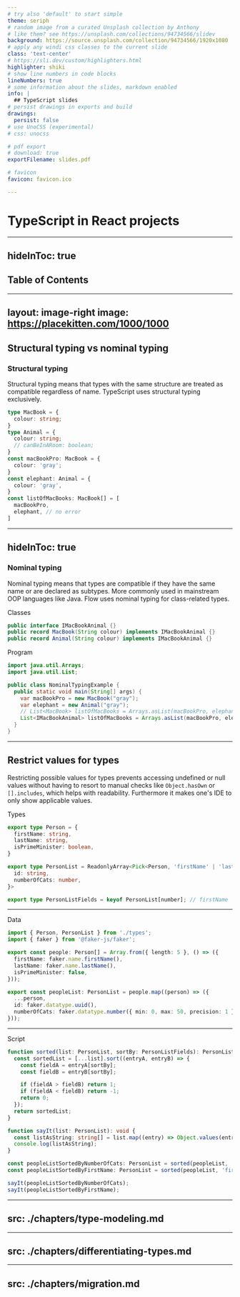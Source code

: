 ```yaml
---
# try also 'default' to start simple
theme: seriph
# random image from a curated Unsplash collection by Anthony
# like them? see https://unsplash.com/collections/94734566/slidev
background: https://source.unsplash.com/collection/94734566/1920x1080
# apply any windi css classes to the current slide
class: 'text-center'
# https://sli.dev/custom/highlighters.html
highlighter: shiki
# show line numbers in code blocks
lineNumbers: true
# some information about the slides, markdown enabled
info: |
  ## TypeScript slides
# persist drawings in exports and build
drawings:
  persist: false
# use UnoCSS (experimental)
# css: unocss

# pdf export
# download: true
exportFilename: slides.pdf

# favicon
favicon: favicon.ico

---
```

# TypeScript in React projects

---
hideInToc: true
---

## Table of Contents

<Toc minDepth="2" />

---
layout: image-right
image: https://placekitten.com/1000/1000
---

## Structural typing vs nominal typing

### Structural typing

Structural typing means that types with the same structure are treated as compatible regardless of name.
TypeScript uses structural typing exclusively.
<!-- Flow uses structural typings for all non class-related types. -->

```ts
type MacBook = {
  colour: string;
}
type Animal = {
  colour: string;
  // canBeInARoom: boolean;
}
const macBookPro: MacBook = {
  colour: 'gray';
}
const elephant: Animal = {
  colour: 'gray',
}
const listOfMacBooks: MacBook[] = [
  macBookPro,
  elephant, // no error
]
```

---
hideInToc: true
---

### Nominal typing

Nominal typing means that types are compatible if they have the same name or are declared as subtypes.
More commonly used in mainstream OOP languages like Java. Flow uses nominal typing for class-related types.

Classes

```java
public interface IMacBookAnimal {}
public record MacBook(String colour) implements IMacBookAnimal {}
public record Animal(String colour) implements IMacBookAnimal {}
```

Program

```java
import java.util.Arrays;
import java.util.List;

public class NominalTypingExample {
  public static void main(String[] args) {
    var macBookPro = new MacBook("gray");
    var elephant = new Animal("gray");
    // List<MacBook> listOfMacBooks = Arrays.asList(macBookPro, elephant); // error
    List<IMacBookAnimal> listOfMacBooks = Arrays.asList(macBookPro, elephant); // no error
  }
}
```

---

## Restrict values for types

Restricting possible values for types prevents accessing undefined or null values without having to resort to manual checks like `Object.hasOwn` or `[].includes`, which helps with readability. Furthermore it makes one's IDE to only show applicable values.

Types

```ts
export type Person = {
  firstName: string,
  lastName: string,
  isPrimeMinister: boolean,
}

export type PersonList = ReadonlyArray<Pick<Person, 'firstName' | 'lastName'> & {
  id: string,
  numberOfCats: number,
}>

export type PersonListFields = keyof PersonList[number]; // firstName | lastName | id | numberOfCats
```

---

Data

```ts
import { Person, PersonList } from './types';
import { faker } from '@faker-js/faker';

export const people: Person[] = Array.from({ length: 5 }, () => ({
  firstName: faker.name.firstName(),
  lastName: faker.name.lastName(),
  isPrimeMinister: false,
}));

export const peopleList: PersonList = people.map((person) => ({
  ...person,
  id: faker.datatype.uuid(),
  numberOfCats: faker.datatype.number({ min: 0, max: 50, precision: 1 }),
}));
```

---

Script

```ts
function sorted(list: PersonList, sortBy: PersonListFields): PersonList {
  const sortedList = [...list].sort((entryA, entryB) => {
    const fieldA = entryA[sortBy];
    const fieldB = entryB[sortBy];

    if (fieldA > fieldB) return 1;
    if (fieldA < fieldB) return -1;
    return 0;
  });
  return sortedList;
}

function sayIt(list: PersonList): void {
  const listAsString: string[] = list.map((entry) => Object.values(entry).join(' | '));
  console.log(listAsString);
}

const peopleListSortedByNumberOfCats: PersonList = sorted(peopleList, 'numberOfCats');
const peopleListSortedByFirstName: PersonList = sorted(peopleList, 'firstName');

sayIt(peopleListSortedByNumberOfCats);
sayIt(peopleListSortedByFirstName);
```

---
src: ./chapters/type-modeling.md
---

---
src: ./chapters/differentiating-types.md
---


---
src: ./chapters/migration.md
---
